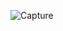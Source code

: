 ![Capture](https://user-images.githubusercontent.com/65844503/215375437-56f4e831-eef6-4036-8a55-b54894d2b3b3.PNG)
